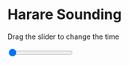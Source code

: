 <h1>Harare Sounding</h1>
<p>Drag the slider to change the time</p>

<div class="slidecontainer">
<input oninput='setImage(this)' class="slider" type="range" min="0" max="3" value="0" step="1" />
<img id='img'/>
</div>

<script>
var img = document.getElementById('img');
var img_array = ['/assets/images/skwt/skd_harare_wrfout_d01_2020-07-03_12:00:00.png',
'/assets/images/skwt/skd_harare_wrfout_d01_2020-07-03_18:00:00.png',
'/assets/images/skwt/skd_harare_wrfout_d01_2020-07-04_00:00:00.png',];
function setImage(obj)
{
        var value = obj.value;
        img.src = img_array[value];

}
</script>
